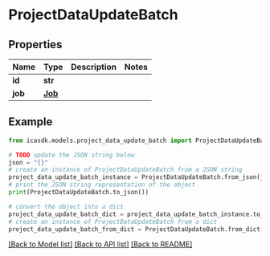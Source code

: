# ProjectDataUpdateBatch


## Properties

Name | Type | Description | Notes
------------ | ------------- | ------------- | -------------
**id** | **str** |  | 
**job** | [**Job**](Job.md) |  | 

## Example

```python
from icasdk.models.project_data_update_batch import ProjectDataUpdateBatch

# TODO update the JSON string below
json = "{}"
# create an instance of ProjectDataUpdateBatch from a JSON string
project_data_update_batch_instance = ProjectDataUpdateBatch.from_json(json)
# print the JSON string representation of the object
print(ProjectDataUpdateBatch.to_json())

# convert the object into a dict
project_data_update_batch_dict = project_data_update_batch_instance.to_dict()
# create an instance of ProjectDataUpdateBatch from a dict
project_data_update_batch_from_dict = ProjectDataUpdateBatch.from_dict(project_data_update_batch_dict)
```
[[Back to Model list]](../README.md#documentation-for-models) [[Back to API list]](../README.md#documentation-for-api-endpoints) [[Back to README]](../README.md)


